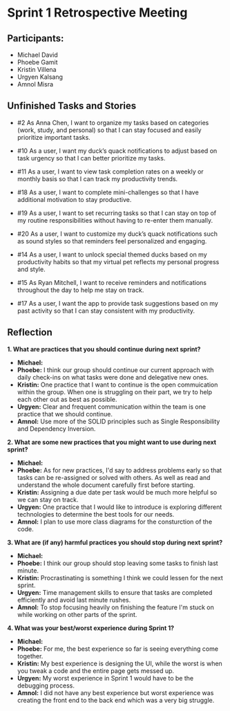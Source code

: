 # Sprint 1 Retrospective Meeting

## Participants: 
- Michael David
- Phoebe Gamit
- Kristin Villena
- Urgyen Kalsang
- Amnol Misra

## Unfinished Tasks and Stories 
- #2 As Anna Chen, I want to organize my tasks based on categories (work, study, and personal) so that I can stay focused and easily prioritize important tasks.

- #10 As a user, I want my duck’s quack notifications to adjust based on task urgency so that I can better prioritize my tasks.

- #11 As a user, I want to view task completion rates on a weekly or monthly basis so that I can track my productivity trends.

- #18 As a user, I want to complete mini-challenges so that I have additional motivation to stay productive.

- #19 As a user, I want to set recurring tasks so that I can stay on top of my routine responsibilities without having to re-enter them manually.

- #20 As a user, I want to customize my duck’s quack notifications such as sound styles so that reminders feel personalized and engaging.

- #14 As a user, I want to unlock special themed ducks based on my productivity habits so that my virtual pet reflects my personal progress and style.

- #15 As Ryan Mitchell, I want to receive reminders and notifications throughout the day to help me stay on track.

- #17 As a user, I want the app to provide task suggestions based on my past activity so that I can stay consistent with my productivity.

## Reflection
**1. What are practices that you should continue during next sprint?**
  - **Michael:** 
  - **Phoebe:** I think our group should continue our current approach with daily check-ins on what tasks were done and delegative new ones.
  - **Kristin:** One practice that I want to continue is the open commuication within the group. When one is struggling on their part, we try to help each other out as best as possible. 
  - **Urgyen:** Clear and frequent communication within the team is one practice that we should continue. 
  - **Amnol:** Use more of the SOLID principles such as Single Responsibility and Dependency Inversion.

**2. What are some new practices that you might want to use during next sprint?**
  - **Michael:** 
  - **Phoebe:** As for new practices, I'd say to address problems early so that tasks can be re-assigned or solved with others. As well as read and understand the whole document carefully first before starting. 
  - **Kristin:** Assigning a due date per task would be much more helpful so we can stay on track.
  - **Urgyen:** One practice that I would like to introduce is exploring different technologies to determine the best tools for our needs. 
  - **Amnol:** I plan to use more class diagrams for the consturction of the code.

**3. What are (if any) harmful practices you should stop during next sprint?**
  - **Michael:** 
  - **Phoebe:** I think our group should stop leaving some tasks to finish last minute.
  - **Kristin:** Procrastinating is something I think we could lessen for the next sprint.
  - **Urgyen:** Time management skills to ensure that tasks are completed efficiently and avoid last minute rushes. 
  - **Amnol:** To stop focusing heavily on finishing the feature I'm stuck on while working on other parts of the sprint.

**4. What was your best/worst experience during Sprint 1?**
  - **Michael:** 
  - **Phoebe:** For me, the best experience so far is seeing everything come together. 
  - **Kristin:** My best experience is designing the UI, while the worst is when you tweak a code and the entire page gets messed up.
  - **Urgyen:** My worst experience in Sprint 1 would have to be the debugging process.
  - **Amnol:** I did not have any best experience but worst experience was creating the front end to the back end which was a very big struggle.
